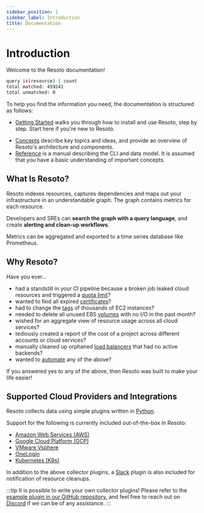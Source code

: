 ```yaml
---
sidebar_position: 1
sidebar_label: Introduction
title: Documentation
---
```


# Introduction

Welcome to the Resoto documentation!

```bash title="Hello World in Resoto 👋🌎"
query is(resource) | count
total matched: 459241
total unmatched: 0
```

To help you find the information you need, the documentation is structured as follows:

- [Getting Started](/docs/getting-started) walks you through how to install and use Resoto, step by step. Start here if you're new to Resoto.
<!-- - [How-To Guides](/docs/how-to) provide guided instructions for specific use cases and scenarios. -->
- [Concepts](/docs/concepts) describe key topics and ideas, and provide an overview of Resoto's architecture and components.
- [Reference](/docs/reference) is a manual describing the CLI and data model. It is assumed that you have a basic understanding of important concepts.
<!-- - [Contributing](/docs/contributing) lists instructions and guidelines for contributing to Resoto. -->

## What Is Resoto?

Resoto indexes resources, captures dependencies and maps out your infrastructure in an understandable graph. The graph contains metrics for each resource.

Developers and SREs can **search the graph with a query language**, and create **alerting and clean-up workflows**.

Metrics can be aggregated and exported to a time series database like Prometheus.

## Why Resoto?

Have you ever...

- had a standstill in your CI pipeline because a broken job leaked cloud resources and triggered a [quota limit](./reference/cli/query/examples.md#quota)?
- wanted to find all expired [certificates](./reference/cli/query/examples.md#certificate)?
- had to change the [tags](./reference/cli/tag.md) of thousands of EC2 instances?
- needed to delete all unused EBS [volumes](./reference/cli/query/examples.md#volume) with no I/O in the past month?
- wished for an aggregate view of resource usage across all cloud services?
- tediously created a report of the cost of a project across different accounts or cloud services?
- manually cleaned up orphaned [load balancers](./reference/cli/query/examples.md#aws_alb) that had no active backends?
- wanted to [automate](./concepts/automation/workflow.md) any of the above?

If you answered yes to any of the above, then Resoto was built to make your life easier!

## Supported Cloud Providers and Integrations

Resoto collects data using simple plugins written in [Python](https://www.python.org).

Support for the following is currently included out-of-the-box in Resoto:

- [Amazon Web Services (AWS)](https://aws.amazon.com)
- [Google Cloud Platform (GCP)](https://console.cloud.google.com)
- [VMware Vsphere](https://www.vmware.com/products/vsphere.html)
- [OneLogin](http://www.onelogin.com)
- [Kubernetes (K8s)](https://kubernetes.io)

In addition to the above collector plugins, a [Slack](https://slack.com) plugin is also included for notification of resource cleanups.

:::tip
It is possible to write your own collector plugins! Please refer to the [example plugin in our GitHub repository](https://github.com/someengineering/resoto/tree/main/plugins/example_collector), and feel free to reach out on [Discord](https://discord.gg/someengineering) if we can be of any assistance.
:::
